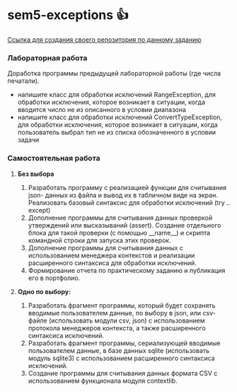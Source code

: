 # sem5-exceptions :+1:

[Ссылка для создания своего репозитория по данному заданию](https://classroom.github.com/assignment-invitations/91b324b2cab3849669c8d4cd85e9b976/)

### Лабораторная работа

Доработка программы предыдущей лабораторной работы (где числа печатали).

* напишите класс для обработки исключений RangeException, для обработки исключения, которое возникает в ситуации, когда вводится число не из описанного в условии диапазона
* напишите класс для обработки исключений ConvertTypeException, для обработки исключения, которое возникает в ситуации, когда пользователь выбрал тип не из списка обозначенного в условии задачи

### Самостоятельная работа

1. __Без выбора__
   1. Разработать программу с реализацией функции для считывания json- данных из файла и вывод их в табличном виде на экран. Реализовать базовый синтаксис для обработки исключений (try .. except)
   2. Дополнение программы для считывания данных проверкой утверждений или высказываний (assert). Создание отдельного блока для такой проверки (с помощью \_\_name\_\_) и скрипта командной строки для запуска этих проверок.
   3. Дополнение программы для считывания данных с использованием менеджера контекстов и реализации расширенного синтаксиса для обработки исключений.
   4. Формирование отчета по практическому заданию и публикация его в портфолио.

2. __Одно по выбору:__
   1. Разработать фрагмент программы, который будет сохранять вводимые пользователем данные, по выбору в json, или csv-файле (использовать модули csv, json) с использованием протокола менеджеров контекста, а также расширенного синтаксиса исключений.
   2. Разработать фрагмент программы, сериализующей вводимые пользователем данные, в базе данных sqlite (использовать модуль sqlite3) с использованием расширенного синтаксиса исключений.
   3. Создание программы для считывания данных формата CSV c использованием функционала модуля contextlib.
